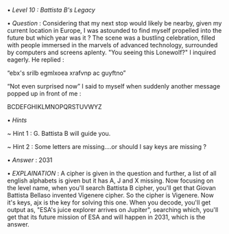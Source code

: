 • *Level 10 : Battista B's Legacy*

• *Question* : Considering that my next stop would likely be nearby, given my current location in Europe, I was astounded to find myself propelled into the future but which year was it ? The scene was a bustling celebration, filled with people immersed in the marvels of advanced technology, surrounded by computers and screens aplenty. "You seeing this Lonewolf?" I inquired eagerly. He replied : 

“ebx's srilb egmlxoea xrafvnp ac guyftno”

“Not even surprised now” I said to myself when suddenly another message popped up in front of me :

BCDEFGHIKLMNOPQRSTUVWYZ

• *Hints*

~ Hint 1 : G. Battista B will guide you.

~ Hint 2 : Some letters are missing….or should I say keys are missing ?

• *Answer* : 2031

• *EXPLAINATION* : A cipher is given in the question and further, a list of all english alphabets is given but it has A, J and X missing. Now focusing on the level name, when you'll search Battista B cipher, you'll get that Giovan Battista Bellaso invented Vigenere cipher. So the cipher is Vigenere. Now it's keys, ajx is the key for solving this one.
When you decode, you'll get output as, "ESA's juice explorer arrives on Jupiter", searching which, you'll get that its future mission of ESA and will happen in 2031, which is the answer.
